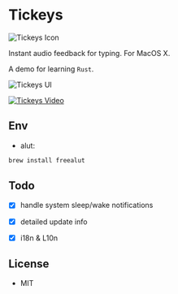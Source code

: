 # Tickeys
![Tickeys Icon](https://raw.githubusercontent.com/yingDev/Tickeys/master/.readme_images/icon.png)


Instant audio feedback for typing. For MacOS X. 

A demo for learning `Rust`.

![Tickeys UI](https://raw.githubusercontent.com/yingDev/Tickeys/master/.readme_images/ui.png)

[![Tickeys Video](https://raw.githubusercontent.com/yingDev/Tickeys/master/.readme_images/video_thumb.png)](https://www.youtube.com/watch?v=XeqA-LU5IWg) 

## Env
* alut:
```sh
brew install freealut
```

## Todo
- [x] handle system sleep/wake notifications
- [x] detailed update info
- [x] i18n & L10n


## License
* MIT
